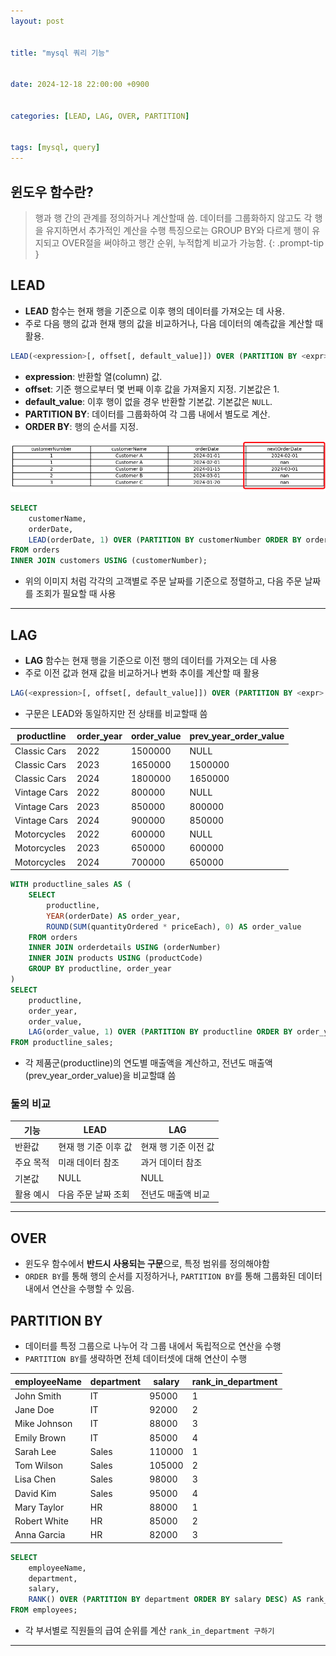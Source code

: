 ```yaml
---
layout: post


title: "mysql 쿼리 기능"


date: 2024-12-18 22:00:00 +0900


categories: [LEAD, LAG, OVER, PARTITION]


tags: [mysql, query]
---
```


## **윈도우 함수란?**
> 행과 행 간의 관계를 정의하거나 계산할때 씀. 데이터를 그룹화하지 않고도 각 행을 유지하면서 추가적인 계산을 수행
> 특징으로는 GROUP BY와 다르게 행이 유지되고 OVER절을 써야하고 행간 순위, 누적합계 비교가 가능함.
{: .prompt-tip }

## **LEAD**
- **LEAD** 함수는 현재 행을 기준으로 이후 행의 데이터를 가져오는 데 사용.
- 주로 다음 행의 값과 현재 행의 값을 비교하거나, 다음 데이터의 예측값을 계산할 때 활용.

```sql
LEAD(<expression>[, offset[, default_value]]) OVER (PARTITION BY <expr> ORDER BY <expr>)
```
- **expression**: 반환할 열(column) 값.
- **offset**: 기준 행으로부터 몇 번째 이후 값을 가져올지 지정. 기본값은 1.
- **default_value**: 이후 행이 없을 경우 반환할 기본값. 기본값은 `NULL`.
- **PARTITION BY**: 데이터를 그룹화하여 각 그룹 내에서 별도로 계산.
- **ORDER BY**: 행의 순서를 지정.

![image](https://github.com/mskim0425/msKim0425.github.io/blob/main/images/sql/lead_examp.jpg?raw=true)

```sql
SELECT 
    customerName,
    orderDate,
    LEAD(orderDate, 1) OVER (PARTITION BY customerNumber ORDER BY orderDate) AS nextOrderDate
FROM orders
INNER JOIN customers USING (customerNumber);
```
- 위의 이미지 처럼 각각의 고객별로 주문 날짜를 기준으로 정렬하고, 다음 주문 날짜를 조회가 필요할 때 사용

---

## **LAG**
- **LAG** 함수는 현재 행을 기준으로 이전 행의 데이터를 가져오는 데 사용
- 주로 이전 값과 현재 값을 비교하거나 변화 추이를 계산할 때 활용

```sql
LAG(<expression>[, offset[, default_value]]) OVER (PARTITION BY <expr> ORDER BY <expr>)
```
- 구문은 LEAD와 동일하지만 전 상태를 비교할때 씀

| productline | order_year | order_value | prev_year_order_value |
|-------------|------------|-------------|------------------------|
| Classic Cars | 2022 | 1500000 | NULL |
| Classic Cars | 2023 | 1650000 | 1500000 |
| Classic Cars | 2024 | 1800000 | 1650000 |
| Vintage Cars | 2022 | 800000 | NULL |
| Vintage Cars | 2023 | 850000 | 800000 |
| Vintage Cars | 2024 | 900000 | 850000 |
| Motorcycles | 2022 | 600000 | NULL |
| Motorcycles | 2023 | 650000 | 600000 |
| Motorcycles | 2024 | 700000 | 650000 |

```sql
WITH productline_sales AS (
    SELECT 
        productline,
        YEAR(orderDate) AS order_year,
        ROUND(SUM(quantityOrdered * priceEach), 0) AS order_value
    FROM orders
    INNER JOIN orderdetails USING (orderNumber)
    INNER JOIN products USING (productCode)
    GROUP BY productline, order_year
)
SELECT 
    productline,
    order_year,
    order_value,
    LAG(order_value, 1) OVER (PARTITION BY productline ORDER BY order_year) AS prev_year_order_value
FROM productline_sales;
```
- 각 제품군(productline)의 연도별 매출액을 계산하고, 전년도 매출액(prev_year_order_value)을 비교할떄 씀

### 둘의 비교

| 기능 | LEAD | LAG |
|---|---|---|
| 반환값 | 현재 행 기준 이후 값 | 현재 행 기준 이전 값 |
| 주요 목적 | 미래 데이터 참조 | 과거 데이터 참조 |
| 기본값 | NULL | NULL |
| 활용 예시 | 다음 주문 날짜 조회 | 전년도 매출액 비교 |

---

## **OVER**
- 윈도우 함수에서 **반드시 사용되는 구문**으로, 특정 범위를 정의해야함
- `ORDER BY`를 통해 행의 순서를 지정하거나, `PARTITION BY`를 통해 그룹화된 데이터 내에서 연산을 수행할 수 있음.

## **PARTITION BY**
- 데이터를 특정 그룹으로 나누어 각 그룹 내에서 독립적으로 연산을 수행
- `PARTITION BY`를 생략하면 전체 데이터셋에 대해 연산이 수행

| employeeName | department | salary | rank_in_department |
|--------------|------------|--------|---------------------|
| John Smith   | IT         | 95000  | 1                   |
| Jane Doe     | IT         | 92000  | 2                   |
| Mike Johnson | IT         | 88000  | 3                   |
| Emily Brown  | IT         | 85000  | 4                   |
| Sarah Lee    | Sales      | 110000 | 1                   |
| Tom Wilson   | Sales      | 105000 | 2                   |
| Lisa Chen    | Sales      | 98000  | 3                   |
| David Kim    | Sales      | 95000  | 4                   |
| Mary Taylor  | HR         | 88000  | 1                   |
| Robert White | HR         | 85000  | 2                   |
| Anna Garcia  | HR         | 82000  | 3                   |

```sql
SELECT 
    employeeName,
    department,
    salary,
    RANK() OVER (PARTITION BY department ORDER BY salary DESC) AS rank_in_department
FROM employees;
```
- 각 부서별로 직원들의 급여 순위를 계산 `rank_in_department 구하기`

---
